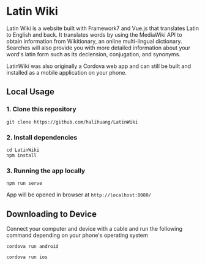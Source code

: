 # Latin Wiki

Latin Wiki is a website built with Framework7 and Vue.js that translates Latin to English and back.
It translates words by using the MediaWiki API to obtain information from Wikitionary, an online multi-lingual dictionary.
Searches will also provide you with more detailed information about your word's latin form such as its declension, conjugation, and synonyms.

LatinWiki was also originally a Cordova web app and can still be built and installed as a mobile application on your phone.

## Local Usage

### 1. Clone this repository

```
git clone https://github.com/halihuang/LatinWiki
```
### 2. Install dependencies

```
cd LatinWiki
npm install
```

### 3. Running the app locally

```
npm run serve
```

App will be opened in browser at `http://localhost:8080/`

## Downloading to Device
Connect your computer and device with a cable and run the following command depending on your phone's operating system

```
cordova run android
```
```
cordova run ios
```
